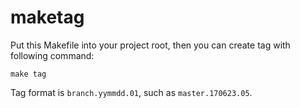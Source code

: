 # maketag

Put this Makefile into your project root, then you can create tag with following command:

    make tag

Tag format is `branch.yymmdd.01`, such as `master.170623.05`.


